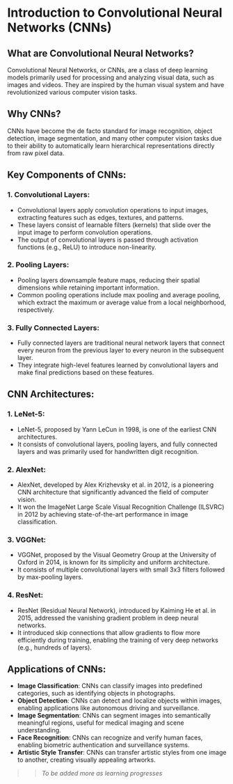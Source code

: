 # Introduction to Convolutional Neural Networks (CNNs)


## What are Convolutional Neural Networks?

Convolutional Neural Networks, or CNNs, are a class of deep learning models primarily used for processing and analyzing visual data, such as images and videos. They are inspired by the human visual system and have revolutionized various computer vision tasks.

## Why CNNs?

CNNs have become the de facto standard for image recognition, object detection, image segmentation, and many other computer vision tasks due to their ability to automatically learn hierarchical representations directly from raw pixel data.

## Key Components of CNNs:

### 1. Convolutional Layers:

- Convolutional layers apply convolution operations to input images, extracting features such as edges, textures, and patterns.
- These layers consist of learnable filters (kernels) that slide over the input image to perform convolution operations.
- The output of convolutional layers is passed through activation functions (e.g., ReLU) to introduce non-linearity.

### 2. Pooling Layers:

- Pooling layers downsample feature maps, reducing their spatial dimensions while retaining important information.
- Common pooling operations include max pooling and average pooling, which extract the maximum or average value from a local neighborhood, respectively.

### 3. Fully Connected Layers:

- Fully connected layers are traditional neural network layers that connect every neuron from the previous layer to every neuron in the subsequent layer.
- They integrate high-level features learned by convolutional layers and make final predictions based on these features.

## CNN Architectures:

### 1. LeNet-5:

- LeNet-5, proposed by Yann LeCun in 1998, is one of the earliest CNN architectures.
- It consists of convolutional layers, pooling layers, and fully connected layers and was primarily used for handwritten digit recognition.

### 2. AlexNet:

- AlexNet, developed by Alex Krizhevsky et al. in 2012, is a pioneering CNN architecture that significantly advanced the field of computer vision.
- It won the ImageNet Large Scale Visual Recognition Challenge (ILSVRC) in 2012 by achieving state-of-the-art performance in image classification.

### 3. VGGNet:

- VGGNet, proposed by the Visual Geometry Group at the University of Oxford in 2014, is known for its simplicity and uniform architecture.
- It consists of multiple convolutional layers with small 3x3 filters followed by max-pooling layers.

### 4. ResNet:

- ResNet (Residual Neural Network), introduced by Kaiming He et al. in 2015, addressed the vanishing gradient problem in deep neural networks.
- It introduced skip connections that allow gradients to flow more efficiently during training, enabling the training of very deep networks (e.g., hundreds of layers).

## Applications of CNNs:

- **Image Classification**: CNNs can classify images into predefined categories, such as identifying objects in photographs.
- **Object Detection**: CNNs can detect and localize objects within images, enabling applications like autonomous driving and surveillance.
- **Image Segmentation**: CNNs can segment images into semantically meaningful regions, useful for medical imaging and scene understanding.
- **Face Recognition**: CNNs can recognize and verify human faces, enabling biometric authentication and surveillance systems.
- **Artistic Style Transfer**: CNNs can transfer artistic styles from one image to another, creating visually appealing artworks.

>> *To be added more as learning progresses*


